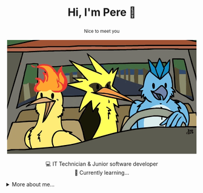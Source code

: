 <div align="center">
  
# Hi, I'm Pere 👋
<sub> Nice to meet you <sub/> <br>

![gif](https://github.com/pereprior/pereprior/blob/main/birds.gif)

 💻 IT Technician & Junior software developer <br>
 🌱 Currently learning... <br>

</div>

<details>

<summary>
  More about me...
</summary>

## 💻 Tech Stack:

<div align="center">
  
![Java](https://img.shields.io/badge/java-%23ED8B00.svg?style=for-the-badge&logo=openjdk&logoColor=white) ![HTML5](https://img.shields.io/badge/html5-%23E34F26.svg?style=for-the-badge&logo=html5&logoColor=white) ![Python](https://img.shields.io/badge/python-3670A0?style=for-the-badge&logo=python&logoColor=ffdd54) ![Kotlin](https://img.shields.io/badge/kotlin-%237F52FF.svg?style=for-the-badge&logo=kotlin&logoColor=white) ![Postgres](https://img.shields.io/badge/postgres-%23316192.svg?style=for-the-badge&logo=postgresql&logoColor=white) ![MySQL](https://img.shields.io/badge/mysql-%2300000f.svg?style=for-the-badge&logo=mysql&logoColor=white) ![SQLite](https://img.shields.io/badge/sqlite-%2307405e.svg?style=for-the-badge&logo=sqlite&logoColor=white)

![Top Languages](https://github-readme-stats.vercel.app/api/top-langs/?username=pereprior&theme=dark&hide_border=false&include_all_commits=false&count_private=false&layout=compact)

</div>

## 🌐 Socials:

<div align="center">

[![LinkedIn](https://img.shields.io/badge/LinkedIn-%230077B5.svg?logo=linkedin&logoColor=white)](https://linkedin.com/in/pereprior) [![Stack Overflow](https://img.shields.io/badge/-Stackoverflow-FE7A16?logo=stack-overflow&logoColor=white)](https://stackoverflow.com/users/23182096) [![Twitter](https://img.shields.io/badge/Twitter-%231DA1F2.svg?logo=Twitter&logoColor=white)](https://twitter.com/pereprior_)

</div>

## ✍️ Dev Quote
![](https://quotes-github-readme.vercel.app/api?type=horizontal&theme=radical)


---

[![](https://visitcount.itsvg.in/api?id=pereprior&icon=0&color=0)](https://visitcount.itsvg.in)
  
</details>

<!-- Proudly created with GPRM ( https://gprm.itsvg.in ) -->
